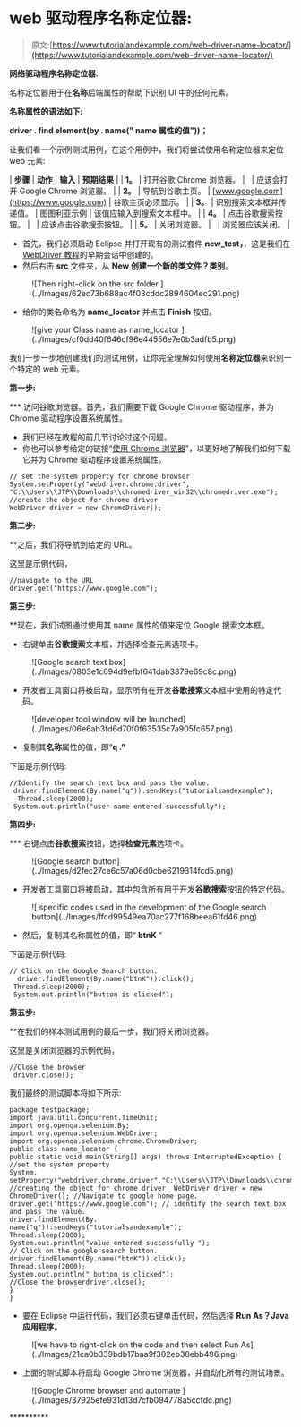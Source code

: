 # web 驱动程序名称定位器:

> 原文:[https://www.tutorialandexample.com/web-driver-name-locator/](https://www.tutorialandexample.com/web-driver-name-locator/)

**网络驱动程序名称定位器:**

名称定位器用于在**名称**后端属性的帮助下识别 UI 中的任何元素。

**名称属性的语法如下:**

**driver . find element(by . name(" name 属性的值"))；**

让我们看一个示例测试用例，在这个用例中，我们将尝试使用名称定位器来定位 web 元素:

| **步骤** | **动作** | **输入** | **预期结果** |
| **1。** | 打开谷歌 Chrome 浏览器。 |   | 应该会打开 Google Chrome 浏览器。 |
| **2。** | 导航到谷歌主页。 | [www.google.com](https://www.google.com) | 谷歌主页必须显示。 |
| **3。** | 识别搜索文本框并传递值。 | 图图利亚示例 | 该值应输入到搜索文本框中。 |
| **4。** | 点击谷歌搜索按钮。 |   | 应该点击谷歌搜索按钮。 |
| **5。** | 关闭浏览器。 |   | 浏览器应该关闭。 |

*   首先，我们必须启动 Eclipse 并打开现有的测试套件 **new_test，**，这是我们在 [WebDriver 教程](https://www.tutorialandexample.com/selenium-web-driver-tutorial/)的早期会话中创建的。
*   然后右击 **src** 文件夹，从 **New 创建一个新的类文件？类别**。

<figure class="aligncenter">![Then right-click on the src folder ](../Images/62ec73b688ac4f03cddc2894604ec291.png)</figure>

*   给你的类名命名为 **name_locator** 并点击 **Finish** 按钮。

<figure class="aligncenter">![give your Class name as name_locator ](../Images/cf0dd40f646cf96e44556e7e0b3adfb5.png)</figure>

我们一步一步地创建我们的测试用例，让你完全理解如何使用**名称定位器**来识别一个特定的 web 元素。

**第一步:**

 ***   访问谷歌浏览器。首先，我们需要下载 Google Chrome 驱动程序，并为 Chrome 驱动程序设置系统属性。
*   我们已经在教程的前几节讨论过这个问题。
*   你也可以参考给定的链接“[使用 Chrome 浏览器](https://www.tutorialandexample.com/selenium-web-driver-google-chrome-browser/)”，以更好地了解我们如何下载它并为 Chrome 驱动程序设置系统属性。

```
// set the system property for chrome browser
System.setProperty("webdriver.chrome.driver", "C:\\Users\\JTP\\Downloads\\chromedriver_win32\\chromedriver.exe");
//create the object for chrome driver
WebDriver driver = new ChromeDriver();   
```

**第二步:**

 **之后，我们将导航到给定的 URL。

这里是示例代码，

```
//navigate to the URL
driver.get("https://www.google.com"); 
```

**第三步:**

 **现在，我们试图通过使用其 name 属性的值来定位 Google 搜索文本框。

*   右键单击**谷歌搜索**文本框，并选择检查元素选项卡。

<figure class="aligncenter">![Google search text box](../Images/0803e1c694d9efbf641dab3879e69c8c.png)</figure>

*   开发者工具窗口将被启动，显示所有在开发**谷歌搜索**文本框中使用的特定代码。

<figure class="aligncenter">![developer tool window will be launched](../Images/06e6ab3fd6d70f0f63535c7a905fc657.png)</figure>

*   复制其**名称**属性的值，即“**q .”**

下面是示例代码:

```
//Identify the search text box and pass the value.
 driver.findElement(By.name("q")).sendKeys("tutorialsandexample");
  Thread.sleep(2000);
 System.out.println("user name entered successfully"); 
```

**第四步:**

 ***   右键点击**谷歌搜索**按钮，选择**检查元素**选项卡。

<figure class="aligncenter">![Google search button](../Images/d2fec27ce6c57a06d0cbe6219314fcd5.png)</figure>

*   开发者工具窗口将被启动，其中包含所有用于开发**谷歌搜索**按钮的特定代码。

<figure class="aligncenter">![ specific codes used in the development of the Google search button](../Images/ffcd99549ea70ac277f168beea61fd46.png)</figure>

*   然后，复制其名称属性的值，即“ **btnK** ”

下面是示例代码:

```
// Click on the Google Search button.
  driver.findElement(By.name("btnK")).click();
 Thread.sleep(2000);
 System.out.println("button is clicked");  
```

**第五步:**

 **在我们的样本测试用例的最后一步，我们将关闭浏览器。

这里是关闭浏览器的示例代码，

```
//Close the browser
 driver.close();   
```

我们最终的测试脚本将如下所示:

```
package testpackage; 
import java.util.concurrent.TimeUnit; 
import org.openqa.selenium.By; 
import org.openqa.selenium.WebDriver; 
import org.openqa.selenium.chrome.ChromeDriver; 
public class name_locator { 
public static void main(String[] args) throws InterruptedException { 
//set the system property  
System.
setProperty("webdriver.chrome.driver","C:\\Users\\JTP\\Downloads\\chromedriver_win32\\chromedriver.exe"); //creating the object for chrome driver  WebDriver driver = new ChromeDriver(); //Navigate to google home page.  driver.get("https://www.google.com"); // identify the search text box and pass the value.
driver.findElement(By.
name("q")).sendKeys("tutorialsandexample"); 
Thread.sleep(2000);
System.out.println("value entered successfully ");
// Click on the google search button.
driver.findElement(By.name("btnK")).click();
Thread.sleep(2000);
System.out.println(" button is clicked");  
//Close the browserdriver.close();
}
} 
```

*   要在 Eclipse 中运行代码，我们必须右键单击代码，然后选择 **Run As？Java 应用程序。**

<figure class="aligncenter">![we have to right-click on the code and then  select Run As](../Images/21ca0b339bdb17baa9f302eb38ebb496.png)</figure>

*   上面的测试脚本将启动 Google Chrome 浏览器，并自动化所有的测试场景。

<figure class="wp-block-image">![Google Chrome browser and automate ](../Images/37925efe931d13d7cfb094778a5ccfdc.png)</figure>**********